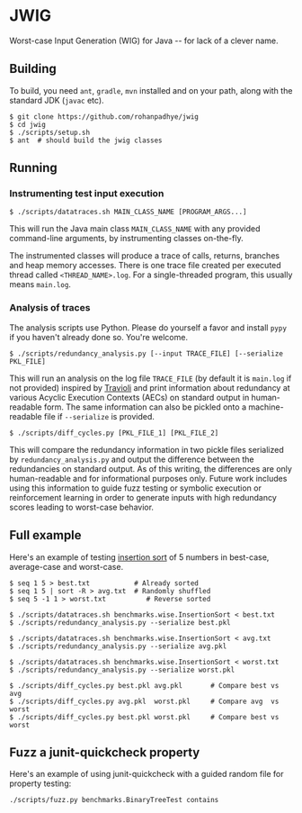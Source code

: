# JWIG
Worst-case Input Generation (WIG) for Java  -- for lack of a clever name.


## Building 

To build, you need `ant`, `gradle`, `mvn` installed and on your path, along with the standard JDK (`javac` etc). 


```
$ git clone https://github.com/rohanpadhye/jwig
$ cd jwig
$ ./scripts/setup.sh 
$ ant  # should build the jwig classes
```

## Running

### Instrumenting test input execution

```
$ ./scripts/datatraces.sh MAIN_CLASS_NAME [PROGRAM_ARGS...]
```

This will run the Java main class `MAIN_CLASS_NAME` with any provided command-line arguments, by instrumenting classes on-the-fly.

The instrumented classes will produce a trace of calls, returns, branches and heap memory accesses. There is one trace file 
created per executed thread called `<THREAD_NAME>.log`. For a single-threaded program, this usually means `main.log`.

### Analysis of traces

The analysis scripts use Python. Please do yourself a favor and install `pypy` if you haven't already done so. You're welcome.


```
$ ./scripts/redundancy_analysis.py [--input TRACE_FILE] [--serialize PKL_FILE]
```

This will run an analysis on the log file `TRACE_FILE` (by default it is `main.log` if not provided) inspired 
by [Travioli](https://github.com/rohanpadhye/travioli) and print information about redundancy at various Acyclic Execution
Contexts (AECs) on standard output in human-readable form. The same information can also be pickled onto a machine-readable file
if `--serialize` is provided.

```
$ ./scripts/diff_cycles.py [PKL_FILE_1] [PKL_FILE_2]
```

This will compare the redundancy information in two pickle files serialized by `redundancy_analysis.py` and output 
the difference between the redundancies on standard output. As of this writing, the differences are only human-readable 
and for informational purposes only. Future work includes using this information to guide fuzz testing or symbolic execution 
or reinforcement learning in order to generate inputs with high redundancy scores leading to worst-case behavior.

## Full example

Here's an example of testing [insertion sort](https://en.wikipedia.org/wiki/Insertion_sort) of 5 numbers in best-case, average-case and worst-case.

```
$ seq 1 5 > best.txt           # Already sorted
$ seq 1 5 | sort -R > avg.txt  # Randomly shuffled
$ seq 5 -1 1 > worst.txt          # Reverse sorted

$ ./scripts/datatraces.sh benchmarks.wise.InsertionSort < best.txt
$ ./scripts/redundancy_analysis.py --serialize best.pkl

$ ./scripts/datatraces.sh benchmarks.wise.InsertionSort < avg.txt
$ ./scripts/redundancy_analysis.py --serialize avg.pkl

$ ./scripts/datatraces.sh benchmarks.wise.InsertionSort < worst.txt
$ ./scripts/redundancy_analysis.py --serialize worst.pkl

$ ./scripts/diff_cycles.py best.pkl avg.pkl       # Compare best vs avg
$ ./scripts/diff_cycles.py avg.pkl  worst.pkl     # Compare avg  vs worst
$ ./scripts/diff_cycles.py best.pkl worst.pkl     # Compare best vs worst
```

## Fuzz a junit-quickcheck property

Here's an example of using junit-quickcheck with a guided random file for property testing:

```
./scripts/fuzz.py benchmarks.BinaryTreeTest contains
```
